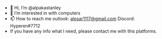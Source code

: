 - 👋 Hi, I’m @alpakastanley
- 👀 I’m interested in with computers
- 📫 How to reach me outlook: alpsar1117@gmail.com Discord: Hyperen#7712
- If you have any info what I need, please contact me with this platforms.

